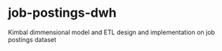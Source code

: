 # job-postings-dwh
Kimbal dimmensional model and ETL design and implementation on job postings dataset
